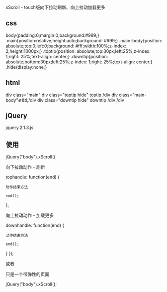 xScroll - touch版向下拉动刷新、向上拉动加载更多

## css

body{padding:0;margin:0;background:#999;}
.main{position:relative;height:auto;background: #999;}
.main-body{position: absolute;top:0;left:0;background: #fff;width:100%;z-index: 2;height:1000px;}
.toptip{position: absolute;top:30px;left:25%;z-index: 1;right: 25%;text-align: center;}
.downtip{position: absolute;bottom:30px;left:25%;z-index: 1;right: 25%;text-align: center;}
.hide{display:none;}

## html


div class="main"
  div class="toptip hide" toptip /div
  div class="main-body"&gl;&tl;/div
  div class="downtip hide" downtip /div
/div

## jQuery

jquery.2.1.3.js

## 使用

jQuery("body").xScroll({

  向下拉动动作 - 刷新

  tophandle: function(end) {

    动作结束方法

    end();
  },

  向上拉动动作 - 加载更多

  downhandle: function(end) {

    动作结束方法

    end();
  }
});

或者

只是一个带弹性的页面

jQuery("body").xScroll();


